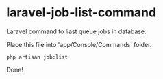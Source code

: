 # laravel-job-list-command
Laravel command to liast queue jobs in database.

Place this file into 'app/Console/Commands' folder.

```
php artisan job:list
```

Done!
